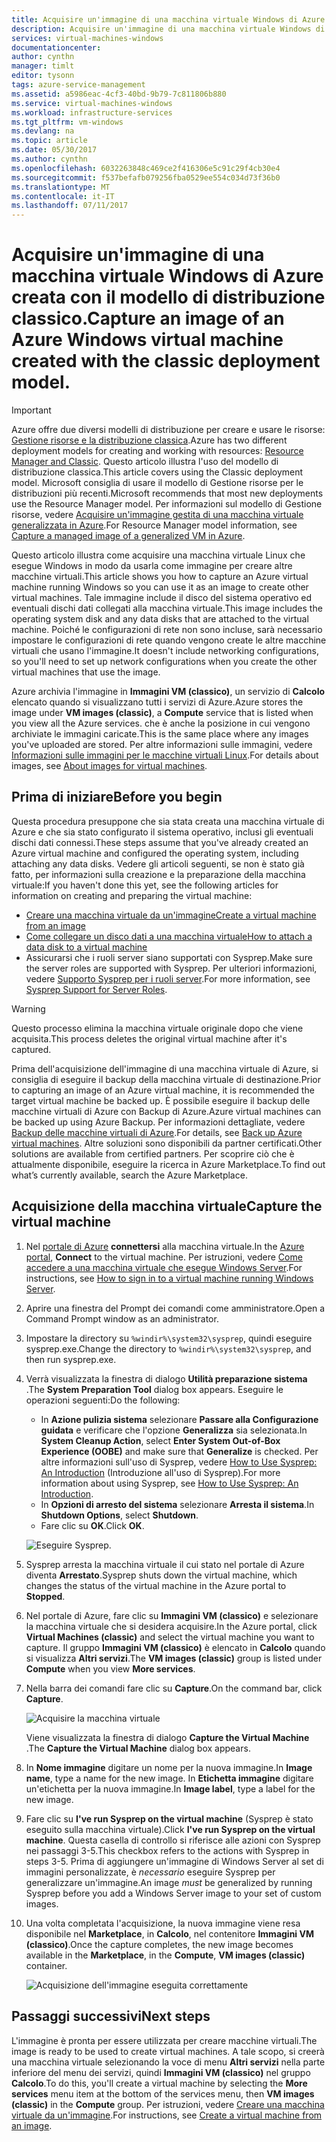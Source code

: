 ```yaml
---
title: Acquisire un'immagine di una macchina virtuale Windows di Azure | Microsoft Docs
description: Acquisire un'immagine di una macchina virtuale Windows di Azure creata con il modello di distribuzione classico.
services: virtual-machines-windows
documentationcenter: 
author: cynthn
manager: timlt
editor: tysonn
tags: azure-service-management
ms.assetid: a5986eac-4cf3-40bd-9b79-7c811806b880
ms.service: virtual-machines-windows
ms.workload: infrastructure-services
ms.tgt_pltfrm: vm-windows
ms.devlang: na
ms.topic: article
ms.date: 05/30/2017
ms.author: cynthn
ms.openlocfilehash: 6032263848c469ce2f416306e5c91c29f4cb30e4
ms.sourcegitcommit: f537befafb079256fba0529ee554c034d73f36b0
ms.translationtype: MT
ms.contentlocale: it-IT
ms.lasthandoff: 07/11/2017
---
```

# <a name="capture-an-image-of-an-azure-windows-virtual-machine-created-with-the-classic-deployment-model"></a><span data-ttu-id="4bc43-103">Acquisire un'immagine di una macchina virtuale Windows di Azure creata con il modello di distribuzione classico.</span><span class="sxs-lookup"><span data-stu-id="4bc43-103">Capture an image of an Azure Windows virtual machine created with the classic deployment model.</span></span>
> [!IMPORTANT]
> <span data-ttu-id="4bc43-104">Azure offre due diversi modelli di distribuzione per creare e usare le risorse: [Gestione risorse e la distribuzione classica](../../../resource-manager-deployment-model.md).</span><span class="sxs-lookup"><span data-stu-id="4bc43-104">Azure has two different deployment models for creating and working with resources: [Resource Manager and Classic](../../../resource-manager-deployment-model.md).</span></span> <span data-ttu-id="4bc43-105">Questo articolo illustra l'uso del modello di distribuzione classica.</span><span class="sxs-lookup"><span data-stu-id="4bc43-105">This article covers using the Classic deployment model.</span></span> <span data-ttu-id="4bc43-106">Microsoft consiglia di usare il modello di Gestione risorse per le distribuzioni più recenti.</span><span class="sxs-lookup"><span data-stu-id="4bc43-106">Microsoft recommends that most new deployments use the Resource Manager model.</span></span> <span data-ttu-id="4bc43-107">Per informazioni sul modello di Gestione risorse, vedere [Acquisire un'immagine gestita di una macchina virtuale generalizzata in Azure](../capture-image-resource.md).</span><span class="sxs-lookup"><span data-stu-id="4bc43-107">For Resource Manager model information, see [Capture a managed image of a generalized VM in Azure](../capture-image-resource.md).</span></span>

<span data-ttu-id="4bc43-108">Questo articolo illustra come acquisire una macchina virtuale Linux che esegue Windows in modo da usarla come immagine per creare altre macchine virtuali.</span><span class="sxs-lookup"><span data-stu-id="4bc43-108">This article shows you how to capture an Azure virtual machine running Windows so you can use it as an image to create other virtual machines.</span></span> <span data-ttu-id="4bc43-109">Tale immagine include il disco del sistema operativo ed eventuali dischi dati collegati alla macchina virtuale.</span><span class="sxs-lookup"><span data-stu-id="4bc43-109">This image includes the operating system disk and any data disks that are attached to the virtual machine.</span></span> <span data-ttu-id="4bc43-110">Poiché le configurazioni di rete non sono incluse, sarà necessario impostare le configurazioni di rete quando vengono create le altre macchine virtuali che usano l'immagine.</span><span class="sxs-lookup"><span data-stu-id="4bc43-110">It doesn't include networking configurations, so you'll need to set up network configurations when you create the other virtual machines that use the image.</span></span>

<span data-ttu-id="4bc43-111">Azure archivia l'immagine in **Immagini VM (classico)**, un servizio di **Calcolo** elencato quando si visualizzano tutti i servizi di Azure.</span><span class="sxs-lookup"><span data-stu-id="4bc43-111">Azure stores the image under **VM images (classic)**, a **Compute** service that is listed when you view all the Azure services.</span></span> <span data-ttu-id="4bc43-112">che è anche la posizione in cui vengono archiviate le immagini caricate.</span><span class="sxs-lookup"><span data-stu-id="4bc43-112">This is the same place where any images you've uploaded are stored.</span></span> <span data-ttu-id="4bc43-113">Per altre informazioni sulle immagini, vedere [Informazioni sulle immagini per le macchine virtuali Linux](about-images.md?toc=%2fazure%2fvirtual-machines%2fWindows%2fclassic%2ftoc.json).</span><span class="sxs-lookup"><span data-stu-id="4bc43-113">For details about images, see [About images for virtual machines](about-images.md?toc=%2fazure%2fvirtual-machines%2fWindows%2fclassic%2ftoc.json).</span></span>

## <a name="before-you-begin"></a><span data-ttu-id="4bc43-114">Prima di iniziare</span><span class="sxs-lookup"><span data-stu-id="4bc43-114">Before you begin</span></span>
<span data-ttu-id="4bc43-115">Questa procedura presuppone che sia stata creata una macchina virtuale di Azure e che sia stato configurato il sistema operativo, inclusi gli eventuali dischi dati connessi.</span><span class="sxs-lookup"><span data-stu-id="4bc43-115">These steps assume that you've already created an Azure virtual machine and configured the operating system, including attaching any data disks.</span></span> <span data-ttu-id="4bc43-116">Vedere gli articoli seguenti, se non è stato già fatto, per informazioni sulla creazione e la preparazione della macchina virtuale:</span><span class="sxs-lookup"><span data-stu-id="4bc43-116">If you haven't done this yet, see the following articles for information on creating and preparing the virtual machine:</span></span>

* [<span data-ttu-id="4bc43-117">Creare una macchina virtuale da un'immagine</span><span class="sxs-lookup"><span data-stu-id="4bc43-117">Create a virtual machine from an image</span></span>](createportal.md)
* [<span data-ttu-id="4bc43-118">Come collegare un disco dati a una macchina virtuale</span><span class="sxs-lookup"><span data-stu-id="4bc43-118">How to attach a data disk to a virtual machine</span></span>](attach-disk.md)
* <span data-ttu-id="4bc43-119">Assicurarsi che i ruoli server siano supportati con Sysprep.</span><span class="sxs-lookup"><span data-stu-id="4bc43-119">Make sure the server roles are supported with Sysprep.</span></span> <span data-ttu-id="4bc43-120">Per ulteriori informazioni, vedere [Supporto Sysprep per i ruoli server](https://msdn.microsoft.com/windows/hardware/commercialize/manufacture/desktop/sysprep-support-for-server-roles).</span><span class="sxs-lookup"><span data-stu-id="4bc43-120">For more information, see [Sysprep Support for Server Roles](https://msdn.microsoft.com/windows/hardware/commercialize/manufacture/desktop/sysprep-support-for-server-roles).</span></span>

> [!WARNING]
> <span data-ttu-id="4bc43-121">Questo processo elimina la macchina virtuale originale dopo che viene acquisita.</span><span class="sxs-lookup"><span data-stu-id="4bc43-121">This process deletes the original virtual machine after it's captured.</span></span>
>
>

<span data-ttu-id="4bc43-122">Prima dell'acquisizione dell'immagine di una macchina virtuale di Azure, si consiglia di eseguire il backup della macchina virtuale di destinazione.</span><span class="sxs-lookup"><span data-stu-id="4bc43-122">Prior to capturing an image of an Azure virtual machine, it is recommended the target virtual machine be backed up.</span></span> <span data-ttu-id="4bc43-123">È possibile eseguire il backup delle macchine virtuali di Azure con Backup di Azure.</span><span class="sxs-lookup"><span data-stu-id="4bc43-123">Azure virtual machines can be backed up using Azure Backup.</span></span> <span data-ttu-id="4bc43-124">Per informazioni dettagliate, vedere [Backup delle macchine virtuali di Azure](../../../backup/backup-azure-vms.md).</span><span class="sxs-lookup"><span data-stu-id="4bc43-124">For details, see [Back up Azure virtual machines](../../../backup/backup-azure-vms.md).</span></span> <span data-ttu-id="4bc43-125">Altre soluzioni sono disponibili da partner certificati.</span><span class="sxs-lookup"><span data-stu-id="4bc43-125">Other solutions are available from certified partners.</span></span> <span data-ttu-id="4bc43-126">Per scoprire ciò che è attualmente disponibile, eseguire la ricerca in Azure Marketplace.</span><span class="sxs-lookup"><span data-stu-id="4bc43-126">To find out what’s currently available, search the Azure Marketplace.</span></span>

## <a name="capture-the-virtual-machine"></a><span data-ttu-id="4bc43-127">Acquisizione della macchina virtuale</span><span class="sxs-lookup"><span data-stu-id="4bc43-127">Capture the virtual machine</span></span>
1. <span data-ttu-id="4bc43-128">Nel [portale di Azure](http://portal.azure.com) **connettersi** alla macchina virtuale.</span><span class="sxs-lookup"><span data-stu-id="4bc43-128">In the [Azure portal](http://portal.azure.com), **Connect** to the virtual machine.</span></span> <span data-ttu-id="4bc43-129">Per istruzioni, vedere [Come accedere a una macchina virtuale che esegue Windows Server][How to sign in to a virtual machine running Windows Server].</span><span class="sxs-lookup"><span data-stu-id="4bc43-129">For instructions, see [How to sign in to a virtual machine running Windows Server][How to sign in to a virtual machine running Windows Server].</span></span>
2. <span data-ttu-id="4bc43-130">Aprire una finestra del Prompt dei comandi come amministratore.</span><span class="sxs-lookup"><span data-stu-id="4bc43-130">Open a Command Prompt window as an administrator.</span></span>
3. <span data-ttu-id="4bc43-131">Impostare la directory su `%windir%\system32\sysprep`, quindi eseguire sysprep.exe.</span><span class="sxs-lookup"><span data-stu-id="4bc43-131">Change the directory to `%windir%\system32\sysprep`, and then run sysprep.exe.</span></span>
4. <span data-ttu-id="4bc43-132">Verrà visualizzata la finestra di dialogo **Utilità preparazione sistema** .</span><span class="sxs-lookup"><span data-stu-id="4bc43-132">The **System Preparation Tool** dialog box appears.</span></span> <span data-ttu-id="4bc43-133">Eseguire le operazioni seguenti:</span><span class="sxs-lookup"><span data-stu-id="4bc43-133">Do the following:</span></span>

   * <span data-ttu-id="4bc43-134">In **Azione pulizia sistema** selezionare **Passare alla Configurazione guidata** e verificare che l'opzione **Generalizza** sia selezionata.</span><span class="sxs-lookup"><span data-stu-id="4bc43-134">In **System Cleanup Action**, select **Enter System Out-of-Box Experience (OOBE)** and make sure that **Generalize** is checked.</span></span> <span data-ttu-id="4bc43-135">Per altre informazioni sull'uso di Sysprep, vedere [How to Use Sysprep: An Introduction][How to Use Sysprep: An Introduction] (Introduzione all'uso di Sysprep).</span><span class="sxs-lookup"><span data-stu-id="4bc43-135">For more information about using Sysprep, see [How to Use Sysprep: An Introduction][How to Use Sysprep: An Introduction].</span></span>
   * <span data-ttu-id="4bc43-136">In **Opzioni di arresto del sistema** selezionare **Arresta il sistema**.</span><span class="sxs-lookup"><span data-stu-id="4bc43-136">In **Shutdown Options**, select **Shutdown**.</span></span>
   * <span data-ttu-id="4bc43-137">Fare clic su **OK**.</span><span class="sxs-lookup"><span data-stu-id="4bc43-137">Click **OK**.</span></span>

   ![Eseguire Sysprep.](./media/capture-image/SysprepGeneral.png)
5. <span data-ttu-id="4bc43-139">Sysprep arresta la macchina virtuale il cui stato nel portale di Azure diventa **Arrestato**.</span><span class="sxs-lookup"><span data-stu-id="4bc43-139">Sysprep shuts down the virtual machine, which changes the status of the virtual machine in the Azure portal to **Stopped**.</span></span>
6. <span data-ttu-id="4bc43-140">Nel portale di Azure, fare clic su **Immagini VM (classico)** e selezionare la macchina virtuale che si desidera acquisire.</span><span class="sxs-lookup"><span data-stu-id="4bc43-140">In the Azure portal, click **Virtual Machines (classic)** and select the virtual machine you want to capture.</span></span> <span data-ttu-id="4bc43-141">Il gruppo **Immagini VM (classico)** è elencato in **Calcolo** quando si visualizza **Altri servizi**.</span><span class="sxs-lookup"><span data-stu-id="4bc43-141">The **VM images (classic)** group is listed under **Compute** when you view **More services**.</span></span>

7. <span data-ttu-id="4bc43-142">Nella barra dei comandi fare clic su **Capture**.</span><span class="sxs-lookup"><span data-stu-id="4bc43-142">On the command bar, click **Capture**.</span></span>

   ![Acquisire la macchina virtuale](./media/capture-image/CaptureVM.png)

   <span data-ttu-id="4bc43-144">Viene visualizzata la finestra di dialogo **Capture the Virtual Machine** .</span><span class="sxs-lookup"><span data-stu-id="4bc43-144">The **Capture the Virtual Machine** dialog box appears.</span></span>

8. <span data-ttu-id="4bc43-145">In **Nome immagine** digitare un nome per la nuova immagine.</span><span class="sxs-lookup"><span data-stu-id="4bc43-145">In **Image name**, type a name for the new image.</span></span> <span data-ttu-id="4bc43-146">In **Etichetta immagine** digitare un'etichetta per la nuova immagine.</span><span class="sxs-lookup"><span data-stu-id="4bc43-146">In **Image label**, type a label for the new image.</span></span>

9. <span data-ttu-id="4bc43-147">Fare clic su **I've run Sysprep on the virtual machine** (Sysprep è stato eseguito sulla macchina virtuale).</span><span class="sxs-lookup"><span data-stu-id="4bc43-147">Click **I've run Sysprep on the virtual machine**.</span></span> <span data-ttu-id="4bc43-148">Questa casella di controllo si riferisce alle azioni con Sysprep nei passaggi 3-5.</span><span class="sxs-lookup"><span data-stu-id="4bc43-148">This checkbox refers to the actions with Sysprep in steps 3-5.</span></span> <span data-ttu-id="4bc43-149">Prima di aggiungere un'immagine di Windows Server al set di immagini personalizzate, è _necessario_ eseguire Sysprep per generalizzare un'immagine.</span><span class="sxs-lookup"><span data-stu-id="4bc43-149">An image _must_ be generalized by running Sysprep before you add a Windows Server image to your set of custom images.</span></span>

10. <span data-ttu-id="4bc43-150">Una volta completata l'acquisizione, la nuova immagine viene resa disponibile nel **Marketplace**, in **Calcolo**, nel contenitore **Immagini VM (classico)**.</span><span class="sxs-lookup"><span data-stu-id="4bc43-150">Once the capture completes, the new image becomes available in the **Marketplace**, in the **Compute**, **VM images (classic)** container.</span></span>

    ![Acquisizione dell'immagine eseguita correttamente](./media/capture-image/VMCapturedImageAvailable.png)

## <a name="next-steps"></a><span data-ttu-id="4bc43-152">Passaggi successivi</span><span class="sxs-lookup"><span data-stu-id="4bc43-152">Next steps</span></span>
<span data-ttu-id="4bc43-153">L'immagine è pronta per essere utilizzata per creare macchine virtuali.</span><span class="sxs-lookup"><span data-stu-id="4bc43-153">The image is ready to be used to create virtual machines.</span></span> <span data-ttu-id="4bc43-154">A tale scopo, si creerà una macchina virtuale selezionando la voce di menu **Altri servizi** nella parte inferiore del menu dei servizi, quindi **Immagini VM (classico)** nel gruppo **Calcolo**.</span><span class="sxs-lookup"><span data-stu-id="4bc43-154">To do this, you'll create a virtual machine by selecting the **More services** menu item at the bottom of the services menu, then **VM images (classic)** in the **Compute** group.</span></span> <span data-ttu-id="4bc43-155">Per istruzioni, vedere [Creare una macchina virtuale da un'immagine](createportal.md).</span><span class="sxs-lookup"><span data-stu-id="4bc43-155">For instructions, see [Create a virtual machine from an image](createportal.md).</span></span>

[How to sign in to a virtual machine running Windows Server]:connect-logon.md
[How to Use Sysprep: An Introduction]: http://technet.microsoft.com/library/bb457073.aspx
[Run Sysprep.exe]: ./media/virtual-machines-capture-image-windows-server/SysprepCommand.png
[Enter Sysprep.exe options]: ./media/capture-image/SysprepGeneral.png
[The virtual machine is stopped]: ./media/virtual-machines-capture-image-windows-server/SysprepStopped.png
[Capture an image of the virtual machine]: ./media/capture-image/CaptureVM.png
[Enter the image name]: ./media/virtual-machines-capture-image-windows-server/Capture.png
[Image capture successful]: ./media/virtual-machines-capture-image-windows-server/CaptureSuccess.png
[Use the captured image]: ./media/virtual-machines-capture-image-windows-server/MyImagesWindows.png
